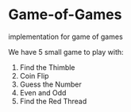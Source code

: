 # Game-of-Games
implementation for game of games

We have 5 small game to play with:
 1. Find the Thimble
 2. Coin Flip
 3. Guess the Number
 4. Even and Odd
 5. Find the Red Thread

